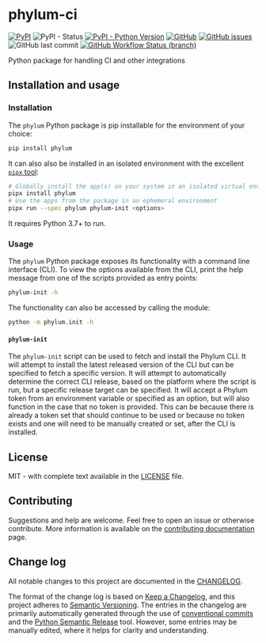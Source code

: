 # phylum-ci
[![PyPI](https://img.shields.io/pypi/v/phylum)](https://pypi.org/project/phylum/)
![PyPI - Status](https://img.shields.io/pypi/status/phylum)
[![PyPI - Python Version](https://img.shields.io/pypi/pyversions/phylum)](https://pypi.org/project/phylum/)
[![GitHub](https://img.shields.io/github/license/phylum-dev/phylum-ci)](https://github.com/phylum-dev/phylum-ci/blob/main/LICENSE)
[![GitHub issues](https://img.shields.io/github/issues/phylum-dev/phylum-ci)](https://github.com/phylum-dev/phylum-ci/issues)
![GitHub last commit](https://img.shields.io/github/last-commit/phylum-dev/phylum-ci)
[![GitHub Workflow Status (branch)](https://img.shields.io/github/workflow/status/phylum-dev/phylum-ci/Test/main?label=Test&logo=GitHub)](https://github.com/phylum-dev/phylum-ci/actions/workflows/test.yml)

Python package for handling CI and other integrations

## Installation and usage

### Installation

The `phylum` Python package is pip installable for the environment of your choice:

```sh
pip install phylum
```

It can also also be installed in an isolated environment with the excellent [`pipx` tool](https://pypa.github.io/pipx/):

```sh
# Globally install the app(s) on your system in an isolated virtual environment for the package
pipx install phylum
# Use the apps from the package in an ephemeral environment
pipx run --spec phylum phylum-init <options>
```

It requires Python 3.7+ to run.

### Usage

The `phylum` Python package exposes its functionality with a command line interface (CLI).
To view the options available from the CLI, print the help message from one of the scripts provided as entry points:

```sh
phylum-init -h
```

The functionality can also be accessed by calling the module:

```sh
python -m phylum.init -h
```

#### `phylum-init`

The `phylum-init` script can be used to fetch and install the Phylum CLI.
It will attempt to install the latest released version of the CLI but can be specified to fetch a specific version.
It will attempt to automatically determine the correct CLI release, based on the platform where the script is run, but
a specific release target can be specified.
It will accept a Phylum token from an environment variable or specified as an option, but will also function in the case
that no token is provided. This can be because there is already a token set that should continue to be used or because
no token exists and one will need to be manually created or set, after the CLI is installed.

## License

MIT - with complete text available in the [LICENSE](LICENSE) file.

## Contributing

Suggestions and help are welcome. Feel free to open an issue or otherwise contribute.
More information is available on the [contributing documentation](CONTRIBUTING.md) page.

## Change log

All notable changes to this project are documented in the [CHANGELOG](CHANGELOG.md).

The format of the change log is based on [Keep a Changelog](https://keepachangelog.com/en/1.0.0/),
and this project adheres to [Semantic Versioning](https://semver.org/spec/v2.0.0.html).
The entries in the changelog are primarily automatically generated through the use of
[conventional commits](https://www.conventionalcommits.org) and the
[Python Semantic Release](https://python-semantic-release.readthedocs.io/en/latest/index.html) tool.
However, some entries may be manually edited, where it helps for clarity and understanding.
